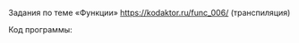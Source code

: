 Задания по теме «Функции» <https://kodaktor.ru/func_006/> (транспиляция)

Код программы:
<pre><code>
<script type="text/babel" data-plugins="transform-function-bind">{    
(function(){

    const square = function (){ return this * this; };
    Out.log(this::square()); 
    
    // используйте слово this и оператор двойного двоеточия
    // чтобы вызов square вернул 25
    // для этого добавьте нужный атрибут в этот элемент script
    
}.bind(5))();
   }
</code></pre>

Результат: 25

Ссылка на форк: <https://kodaktor.ru/func_1ee6b>

